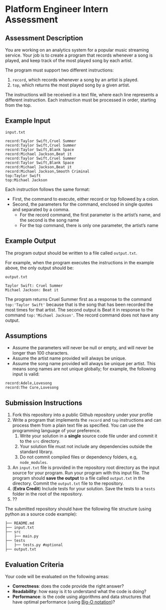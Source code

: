 # Platform Engineer Intern Assessment

## Assessment Description

You are working on an analytics system for a popular music streaming service. Your job is to create a program that records whenever a song is played, and keep track of the most played song by each artist. 

The program must support two different instructions: 

1. `record`, which records whenever a song by an artist is played.
2. `top`, which returns the most played song by a given artist.

The instructions will be received in a text file, where each line represents a different instruction. Each instruction must be processed in order, starting from the top. 

## Example Input

`input.txt`
```
record:Taylor Swift,Cruel Summer
record:Taylor Swift,Cruel Summer
record:Taylor Swift,Blank Space
record:Michael Jackson,Beat it
record:Taylor Swift,Cruel Summer
record:Taylor Swift,Blank Space
record:Michael Jackson,Beat it
record:Michael Jackson,Smooth Criminal
top:Taylor Swift
top:Michael Jackson
```

Each instruction follows the same format:

- First, the command to execute, either record or top followed by a colon.
- Second, the parameters for the command, enclosed in single quotes and separated by a comma.
  - For the record command, the first parameter is the artist’s name, and the second is the song name
  - For the top command, there is only one parameter, the artist’s name

## Example Output

The program output should be written to a file called `output.txt`.

For example, when the program executes the instructions in the example above, the only output should be:

`output.txt`
```
Taylor Swift: Cruel Summer
Michael Jackson: Beat it
```

The program returns Cruel Summer first as a response to the command `top:'Taylor Swift'` because that is the song that has been recorded the most times for that artist. The second output is Beat it in response to the command `top:'Michael Jackson'`. The record command does not have any output. 

## Assumptions

- Assume the parameters will never be null or empty, and will never be longer than 100 characters.
- Assume the artist name provided will always be unique.
- Assume the song name provided will always be unique per artist. This means song names are not unique globally; for example, the following input is valid:
  
```
record:Adele,Lovesong
record:The Cure,Lovesong
```

## Submission Instructions

1. Fork this repository into a public Github repository under your profile
2. Write a program that implements the `record` and `top` instructions and can process them from a plain text file as specified. You can use the programming language of your preference. 
   1. Write your solution in a **single** source code file under and commit it to the `src` directory. 
   2. Your solution file must not include any dependencies outside the standard library.
   3. Do not commit compiled files or dependency folders, e.g, `node_modules`.
3. An `input.txt` file is provided in the repository root directory as the input source for your program. Run your program with this input file. The program should **save the output** to a file called `output.txt` in the directory. Commit the `output.txt` file to the repository.
4. (**Extra Credit**) Include tests for your solution. Save the tests to a `tests` folder in the root of the repository.
5. <Email instructions>??

The submitted repository should have the following file structure (using python as a source code example):

```
├── README.md
├── input.txt
├── src
│   ├── main.py
├── tests
│   ├── tests.py #optional
├── output.txt
```

## Evaluation Criteria
Your code will be evaluated on the following areas:

- **Correctness**: does the code provide the right answer?
- **Readability**: how easy is it to understand what the code is doing?
- **Performance**: is the code using algorithms and data structures that have optimal performance (using [Big-O notation](https://en.wikipedia.org/wiki/Big_O_notation))? 


